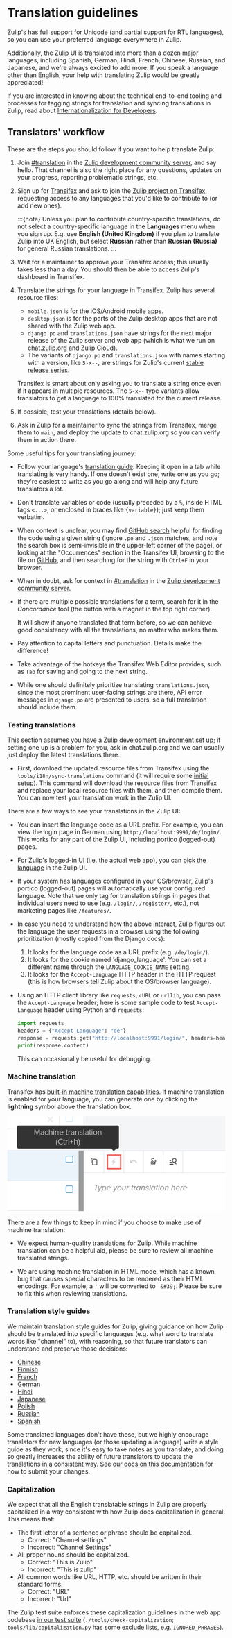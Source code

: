 # Translation guidelines

Zulip's has full support for Unicode (and partial support for RTL
languages), so you can use your preferred language everywhere in
Zulip.

Additionally, the Zulip UI is translated into more than a dozen major
languages, including Spanish, German, Hindi, French, Chinese, Russian,
and Japanese, and we're always excited to add more. If you speak a
language other than English, your help with translating Zulip would be
greatly appreciated!

If you are interested in knowing about the technical end-to-end
tooling and processes for tagging strings for translation and syncing
translations in Zulip, read about [Internationalization for
Developers](internationalization.md).

## Translators' workflow

These are the steps you should follow if you want to help translate
Zulip:

1. Join [#translation][translation-channel] in the [Zulip development
   community server](https://zulip.com/development-community/), and say hello.
   That channel is also the right place for any questions, updates on your
   progress, reporting problematic strings, etc.

1. Sign up for [Transifex](https://www.transifex.com) and ask to join the [Zulip
   project on Transifex](https://explore.transifex.com/zulip/zulip/), requesting access
   to any languages that you'd like to contribute to (or add new ones).

   :::{note}
   Unless you plan to contribute country-specific translations, do not
   select a country-specific language in the **Languages** menu when you sign
   up. E.g. use **English (United Kingdom)** if you plan to translate Zulip
   into UK English, but select **Russian** rather than **Russian (Russia)** for
   general Russian translations.
   :::

1. Wait for a maintainer to approve your Transifex access; this
   usually takes less than a day. You should then be able to access
   Zulip's dashboard in Transifex.

1. Translate the strings for your language in Transifex. Zulip has
   several resource files:

   - `mobile.json` is for the iOS/Android mobile apps.
   - `desktop.json` is for the parts of the Zulip desktop apps that
     are not shared with the Zulip web app.
   - `django.po` and `translations.json` have strings for the next
     major release of the Zulip server and web app (which is what we
     run on chat.zulip.org and Zulip Cloud).
   - The variants of `django.po` and `translations.json` with names
     starting with a version, like `5-x--`, are strings for Zulip's
     current [stable release series](../overview/release-lifecycle.md).

   Transifex is smart about only asking you to translate a string once
   even if it appears in multiple resources. The `5-x--` type variants
   allow translators to get a language to 100% translated for the
   current release.

1. If possible, test your translations (details below).

1. Ask in Zulip for a maintainer to sync the strings from Transifex,
   merge them to `main`, and deploy the update to chat.zulip.org so
   you can verify them in action there.

Some useful tips for your translating journey:

- Follow your language's [translation guide](#translation-style-guides).
  Keeping it open in a tab while translating is very handy. If one
  doesn't exist one, write one as you go; they're easiest to write as
  you go along and will help any future translators a lot.

- Don't translate variables or code (usually preceded by a `%`, inside
  HTML tags `<...>`, or enclosed in braces like `{variable}`); just
  keep them verbatim.

- When context is unclear, you may find [GitHub
  search](https://github.com/search?q=org%3Azulip+%22alert+word+already+exists%22&type=code)
  helpful for finding the code using a given string (ignore `.po` and
  `.json` matches, and note the search box is semi-invisible in the
  upper-left corner of the page), or looking at the "Occurrences"
  section in the Transifex UI, browsing to the file on
  [GitHub](https://github.com/zulip/zulip/), and then searching for
  the string with `Ctrl+F` in your browser.

- When in doubt, ask for context in
  [#translation](https://chat.zulip.org/#narrow/stream/58-translation) in
  the [Zulip development community server](https://zulip.com/development-community/).

- If there are multiple possible translations for a term, search for it in
  the _Concordance_ tool (the button with a magnet in the top right corner).

  It will show if anyone translated that term before, so we can achieve good
  consistency with all the translations, no matter who makes them.

- Pay attention to capital letters and punctuation. Details make the
  difference!

- Take advantage of the hotkeys the Transifex Web Editor provides, such as
  `Tab` for saving and going to the next string.

- While one should definitely prioritize translating
  `translations.json`, since the most prominent user-facing strings
  are there, API error messages in `django.po` are presented to users,
  so a full translation should include them.

### Testing translations

This section assumes you have a
[Zulip development environment](../development/overview.md) set up;
if setting one up is a problem for you, ask in chat.zulip.org and we
can usually just deploy the latest translations there.

- First, download the updated resource files from Transifex using the
  `tools/i18n/sync-translations` command (it will require some [initial
  setup](internationalization.md#transifex-cli-setup)). This
  command will download the resource files from Transifex and replace
  your local resource files with them, and then compile them. You can
  now test your translation work in the Zulip UI.

There are a few ways to see your translations in the Zulip UI:

- You can insert the language code as a URL prefix. For example, you
  can view the login page in German using
  `http://localhost:9991/de/login/`. This works for any part of the
  Zulip UI, including portico (logged-out) pages.
- For Zulip's logged-in UI (i.e. the actual web app), you can [pick the
  language](https://zulip.com/help/change-your-language) in the
  Zulip UI.
- If your system has languages configured in your OS/browser, Zulip's
  portico (logged-out) pages will automatically use your configured
  language. Note that we only tag for translation strings in pages
  that individual users need to use (e.g. `/login/`, `/register/`,
  etc.), not marketing pages like `/features/`.
- In case you need to understand how the above interact, Zulip figures
  out the language the user requests in a browser using the following
  prioritization (mostly copied from the Django docs):

  1. It looks for the language code as a URL prefix (e.g. `/de/login/`).
  1. It looks for the cookie named 'django_language'. You can set a
     different name through the `LANGUAGE_COOKIE_NAME` setting.
  1. It looks for the `Accept-Language` HTTP header in the HTTP request
     (this is how browsers tell Zulip about the OS/browser language).

- Using an HTTP client library like `requests`, `cURL` or `urllib`,
  you can pass the `Accept-Language` header; here is some sample code to
  test `Accept-Language` header using Python and `requests`:

  ```python
  import requests
  headers = {"Accept-Language": "de"}
  response = requests.get("http://localhost:9991/login/", headers=headers)
  print(response.content)
  ```

  This can occasionally be useful for debugging.

### Machine translation

Transifex has [built-in machine translation
capabilities](https://help.transifex.com/en/articles/6271130-setting-up-machine-translation).
If machine translation is enabled for your language, you can generate one by
clicking the **lightning** symbol above the translation box.

![Transifex machine translation button](../images/transifex-machine-translation-button.png)

There are a few things to keep in mind if you choose to make use of machine
translation:

- We expect human-quality translations for Zulip. While machine translation can
  be a helpful aid, please be sure to review all machine translated strings.

- We are using machine translation in HTML mode, which has a known bug that
  causes special characters to be rendered as their HTML encodings. For example,
  a `'` will be converted to ` &#39;`. Please be sure to fix this when reviewing
  translations.

### Translation style guides

We maintain translation style guides for Zulip, giving guidance on how
Zulip should be translated into specific languages (e.g. what word to
translate words like "channel" to), with reasoning, so that future
translators can understand and preserve those decisions:

- [Chinese](chinese.md)
- [Finnish](finnish.md)
- [French](french.md)
- [German](german.md)
- [Hindi](hindi.md)
- [Japanese](japanese.md)
- [Polish](polish.md)
- [Russian](russian.md)
- [Spanish](spanish.md)

Some translated languages don't have these, but we highly encourage
translators for new languages (or those updating a language) write a
style guide as they work, since it's easy to take notes as you
translate, and doing so greatly increases the ability of future
translators to update the translations in a consistent way. See [our
docs on this documentation](../documentation/overview.md) for how to
submit your changes.

### Capitalization

We expect that all the English translatable strings in Zulip are
properly capitalized in a way consistent with how Zulip does
capitalization in general. This means that:

- The first letter of a sentence or phrase should be capitalized.
  - Correct: "Channel settings"
  - Incorrect: "Channel Settings"
- All proper nouns should be capitalized.
  - Correct: "This is Zulip"
  - Incorrect: "This is zulip"
- All common words like URL, HTTP, etc. should be written in their
  standard forms.
  - Correct: "URL"
  - Incorrect: "Url"

The Zulip test suite enforces these capitalization guidelines in the
web app codebase [in our test
suite](../testing/testing.md#other-test-suites)
(`./tools/check-capitalization`; `tools/lib/capitalization.py` has
some exclude lists, e.g. `IGNORED_PHRASES`).

[translation-channel]: https://chat.zulip.org/#narrow/stream/58-translation
